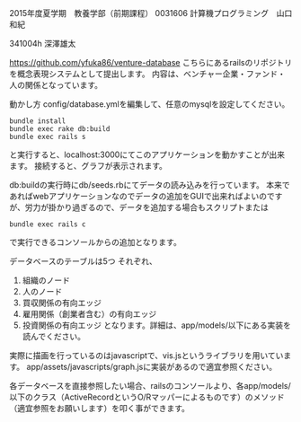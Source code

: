 2015年度夏学期　教養学部（前期課程） 0031606 計算機プログラミング　山口和紀

341004h 深澤雄太

https://github.com/yfuka86/venture-database
  こちらにあるrailsのリポジトリを概念表現システムとして提出します。
  内容は、ベンチャー企業・ファンド・人の関係となっています。

動かし方
config/database.ymlを編集して、任意のmysqlを設定してください。
```
bundle install
bundle exec rake db:build
bundle exec rails s
```
と実行すると、localhost:3000にてこのアプリケーションを動かすことが出来ます。
  接続すると、グラフが表示されます。

db:buildの実行時にdb/seeds.rbにてデータの読み込みを行っています。
  本来であればwebアプリケーションなのでデータの追加をGUIで出来ればよいのですが、労力が掛かり過ぎるので、データを追加する場合もスクリプトまたは
```
bundle exec rails c
```
で実行できるコンソールからの追加となります。

データベースのテーブルは5つ
  それぞれ、
1. 組織のノード
2. 人のノード
3. 買収関係の有向エッジ
4. 雇用関係（創業者含む）の有向エッジ
5. 投資関係の有向エッジ
となります。詳細は、app/models/以下にある実装を読んでください。

実際に描画を行っているのはjavascriptで、vis.jsというライブラリを用いています。
  app/assets/javascripts/graph.jsに実装があるので適宜参照ください。

各データベースを直接参照したい場合、railsのコンソールより、各app/models/以下のクラス（ActiveRecordというO/Rマッパーによるものです）のメソッド（適宜参照をお願いします）を叩く事ができます。
